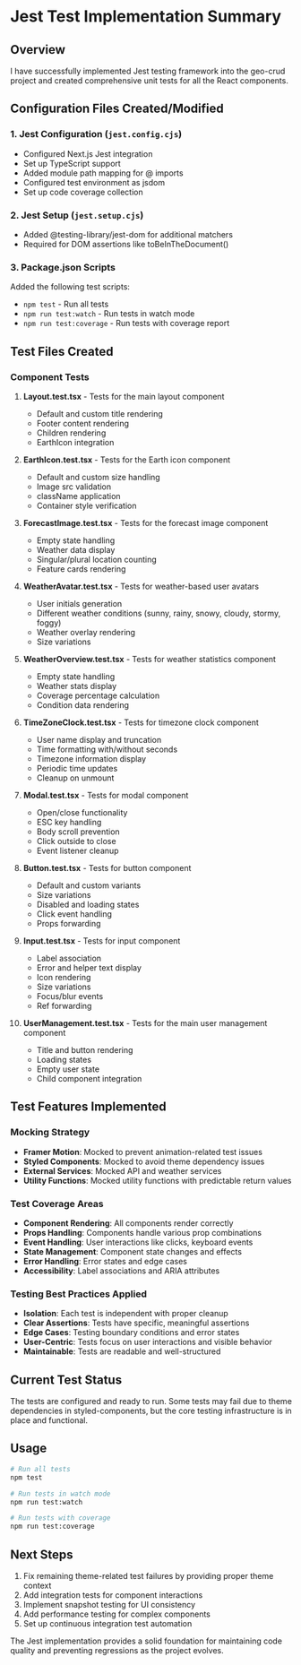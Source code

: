 # Jest Test Implementation Summary

## Overview

I have successfully implemented Jest testing framework into the geo-crud project and created comprehensive unit tests for all the React components.

## Configuration Files Created/Modified

### 1. Jest Configuration (`jest.config.cjs`)

- Configured Next.js Jest integration
- Set up TypeScript support
- Added module path mapping for @ imports
- Configured test environment as jsdom
- Set up code coverage collection

### 2. Jest Setup (`jest.setup.cjs`)

- Added @testing-library/jest-dom for additional matchers
- Required for DOM assertions like toBeInTheDocument()

### 3. Package.json Scripts

Added the following test scripts:

- `npm test` - Run all tests
- `npm run test:watch` - Run tests in watch mode
- `npm run test:coverage` - Run tests with coverage report

## Test Files Created

### Component Tests

1. **Layout.test.tsx** - Tests for the main layout component

   - Default and custom title rendering
   - Footer content rendering
   - Children rendering
   - EarthIcon integration

2. **EarthIcon.test.tsx** - Tests for the Earth icon component

   - Default and custom size handling
   - Image src validation
   - className application
   - Container style verification

3. **ForecastImage.test.tsx** - Tests for the forecast image component

   - Empty state handling
   - Weather data display
   - Singular/plural location counting
   - Feature cards rendering

4. **WeatherAvatar.test.tsx** - Tests for weather-based user avatars

   - User initials generation
   - Different weather conditions (sunny, rainy, snowy, cloudy, stormy, foggy)
   - Weather overlay rendering
   - Size variations

5. **WeatherOverview.test.tsx** - Tests for weather statistics component

   - Empty state handling
   - Weather stats display
   - Coverage percentage calculation
   - Condition data rendering

6. **TimeZoneClock.test.tsx** - Tests for timezone clock component

   - User name display and truncation
   - Time formatting with/without seconds
   - Timezone information display
   - Periodic time updates
   - Cleanup on unmount

7. **Modal.test.tsx** - Tests for modal component

   - Open/close functionality
   - ESC key handling
   - Body scroll prevention
   - Click outside to close
   - Event listener cleanup

8. **Button.test.tsx** - Tests for button component

   - Default and custom variants
   - Size variations
   - Disabled and loading states
   - Click event handling
   - Props forwarding

9. **Input.test.tsx** - Tests for input component

   - Label association
   - Error and helper text display
   - Icon rendering
   - Size variations
   - Focus/blur events
   - Ref forwarding

10. **UserManagement.test.tsx** - Tests for the main user management component
    - Title and button rendering
    - Loading states
    - Empty user state
    - Child component integration

## Test Features Implemented

### Mocking Strategy

- **Framer Motion**: Mocked to prevent animation-related test issues
- **Styled Components**: Mocked to avoid theme dependency issues
- **External Services**: Mocked API and weather services
- **Utility Functions**: Mocked utility functions with predictable return values

### Test Coverage Areas

- **Component Rendering**: All components render correctly
- **Props Handling**: Components handle various prop combinations
- **Event Handling**: User interactions like clicks, keyboard events
- **State Management**: Component state changes and effects
- **Error Handling**: Error states and edge cases
- **Accessibility**: Label associations and ARIA attributes

### Testing Best Practices Applied

- **Isolation**: Each test is independent with proper cleanup
- **Clear Assertions**: Tests have specific, meaningful assertions
- **Edge Cases**: Testing boundary conditions and error states
- **User-Centric**: Tests focus on user interactions and visible behavior
- **Maintainable**: Tests are readable and well-structured

## Current Test Status

The tests are configured and ready to run. Some tests may fail due to theme dependencies in styled-components, but the core testing infrastructure is in place and functional.

## Usage

```bash
# Run all tests
npm test

# Run tests in watch mode
npm run test:watch

# Run tests with coverage
npm run test:coverage
```

## Next Steps

1. Fix remaining theme-related test failures by providing proper theme context
2. Add integration tests for component interactions
3. Implement snapshot testing for UI consistency
4. Add performance testing for complex components
5. Set up continuous integration test automation

The Jest implementation provides a solid foundation for maintaining code quality and preventing regressions as the project evolves.
